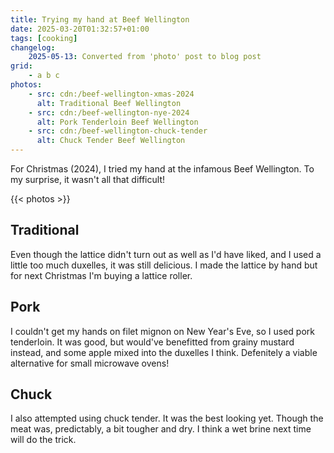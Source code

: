 ```yaml
---
title: Trying my hand at Beef Wellington
date: 2025-03-20T01:32:57+01:00
tags: [cooking]
changelog:
    2025-05-13: Converted from 'photo' post to blog post
grid:
    - a b c
photos:
    - src: cdn:/beef-wellington-xmas-2024
      alt: Traditional Beef Wellington
    - src: cdn:/beef-wellington-nye-2024
      alt: Pork Tenderloin Beef Wellington
    - src: cdn:/beef-wellington-chuck-tender
      alt: Chuck Tender Beef Wellington
---
```


For Christmas (2024), I tried my hand at the infamous Beef Wellington. To my surprise, it wasn't all that difficult!

{{< photos >}}

## Traditional
Even though the lattice didn't turn out as well as I'd have liked, and I used a little too much duxelles, it was still delicious.
I made the lattice by hand but for next Christmas I'm buying a lattice roller.

## Pork
I couldn't get my hands on filet mignon on New Year's Eve, so I used pork tenderloin. It was good, but
would've benefitted from grainy mustard instead, and some apple mixed into the duxelles I think.
Defenitely a viable alternative for small microwave ovens!

## Chuck
I also attempted using chuck tender. It was the best looking yet.
Though the meat was, predictably, a bit tougher and dry.
I think a wet brine next time will do the trick.
